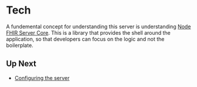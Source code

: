 # Tech

A fundemental concept for understanding this server is understanding [Node FHIR Server Core](https://github.com/Asymmetrik/node-fhir-server-core). This is a library that provides the shell around the application, so that developers can focus on the logic and not the boilerplate.

## Up Next

- [Configuring the server](./CONFIGURATION.md)
